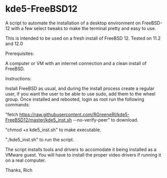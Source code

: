 # kde5-FreeBSD12
A script to automate the installation of a desktop environment on FreeBSD-12 with a few select tweaks to make the terminal pretty and easy to use.


This is intended to be used on a fresh install of FreeBSD 12.  Tested on 11.2 and 12.0

Prerequisites:

A computer or VM with an internet connection and a clean install of FreeBSD.


Instructions:

Install FreeBSD as usual, and during the install process create a regular user, if you want the user to be able to use sudo, add them to the wheel group.  Once installed and rebooted, login as root run the following commands: 

"fetch https://raw.githubusercontent.com/RGreeneRI/kde5-FreeBSD12/master/kde5_inst.sh --no-verify-peer" to download. 

"chmod +x kde5_inst.sh" to make executable.

"./kde5_inst.sh" to run the script.


The script installs tools and drivers to accomodate it being installed as a VMware guest.  You will have to install the proper video drivers if running it on a real computer.  


Thanks,
Rich
